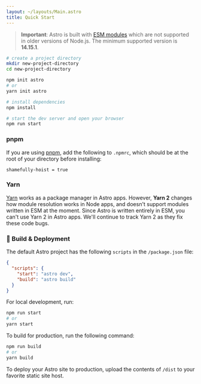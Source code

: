 ```yaml
---
layout: ~/layouts/Main.astro
title: Quick Start
---
```


> **Important**: Astro is built with [ESM modules](https://nodejs.org/api/esm.html) which are not supported in older versions of Node.js. The minimum supported version is **14.15.1**.

```bash
# create a project directory
mkdir new-project-directory
cd new-project-directory

npm init astro
# or
yarn init astro

# install dependencies
npm install

# start the dev server and open your browser
npm run start
```

### pnpm

If you are using [pnpm](https://pnpm.io/), add the following to `.npmrc`, which should be at the root of your directory before installing:

`shamefully-hoist = true`

### Yarn

[Yarn](https://yarnpkg.com/) works as a package manager in Astro apps. However, **Yarn 2** changes how module resolution works in Node apps, and doesn't support modules written in ESM at the moment. Since Astro is written entirely in ESM, you can't use Yarn 2 in Astro apps. We'll continue to track Yarn 2 as they fix these code bugs.

### 🚀 Build & Deployment

The default Astro project has the following `scripts` in the `/package.json` file:

```json
{
  "scripts": {
    "start": "astro dev",
    "build": "astro build"
  }
}
```

For local development, run:

```bash
npm run start
# or
yarn start
```

To build for production, run the following command:

```bash
npm run build
# or
yarn build
```

To deploy your Astro site to production, upload the contents of `/dist` to your favorite static site host.
